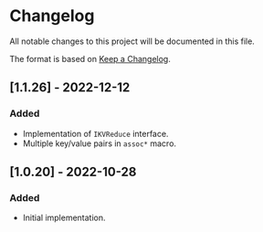 # Changelog

All notable changes to this project will be documented in this file.

The format is based on [Keep a Changelog](https://keepachangelog.com/en/1.0.0/).

## [1.1.26] - 2022-12-12

### Added

- Implementation of `IKVReduce` interface.
- Multiple key/value pairs in `assoc*` macro.

## [1.0.20] - 2022-10-28

### Added

- Initial implementation.
